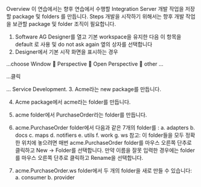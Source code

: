 Overview
이 연습에서는 향후 연습에서 수행할 Integration Server 개발 작업을 저장할 package 및 folders 를 만듭니다.
Steps
개발을 시작하기 위해서는 향후 개발 작업을 보관할 package 및 folder 조직이 필요합니다.
1.	Software AG Designer를 열고 기본 workspace을 유지한 다음 이 항목을 default 로 사용 및 do not ask again 옆의 상자를 선택합니다
2.	Designer에서 기본 시작 화면을 표시하는 경우

 

…choose Window  Perspective  Open Perspective  other …

 

…클릭

 

… Service Development.
3.	Acme라는 new package를 만듭니다.

 

 

4.	Acme package에서 acme라는 folder를 만듭니다.

 

 

5.	acme folder에서 PurchaseOrder라는 folder를 만듭니다.
6.	acme.PurchaseOrder folder에서 다음과 같은 7개의 folder를 :
a.	adapters
b.	docs
c.	maps
d.	notifiers
e.	utils
f.	work
g.	ws
참고: 이 folder들을 모두 정확한 위치에 놓으려면 매번 acme.PurchaseOrder folder를  마우스 오른쪽 단추로 클릭하고 New -> Folder를 선택합니다. 만약 이름을 잘못 입력한 경우에는 folder 를 마우스 오른쪽 단추로 클릭하고 Rename을 선택합니다. 

7.	acme.PurchaseOrder.ws folder에서 두 개의 folder을 새로 만들 수 있습니다:
a.	consumer
b.	provider
 




